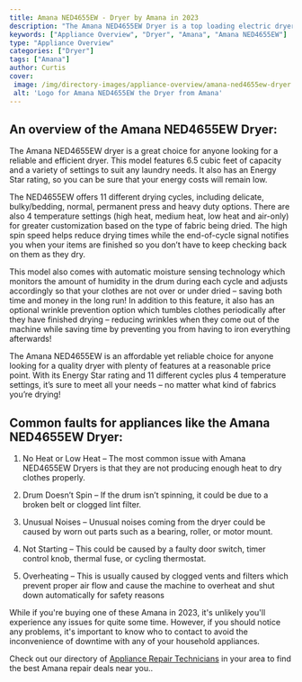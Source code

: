 ```yaml
---
title: Amana NED4655EW - Dryer by Amana in 2023
description: "The Amana NED4655EW Dryer is a top loading electric dryer that has a 7.4 cubic foot capacity. It has 11 different drying cycles, including an extra-large capacity cycle for large loads. The dryer also has a wrinkle prevent option, which helps to reduce wrinkles in clothes. The dryer has an automatic moisture sensor, which helps to ensure that clothes are not over-dried."
keywords: ["Appliance Overview", "Dryer", "Amana", "Amana NED4655EW"]
type: "Appliance Overview"
categories: ["Dryer"]
tags: ["Amana"]
author: Curtis
cover: 
 image: /img/directory-images/appliance-overview/amana-ned4655ew-dryer.webp
 alt: 'Logo for Amana NED4655EW the Dryer from Amana'
---
```


## An overview of the Amana NED4655EW Dryer:

The Amana NED4655EW dryer is a great choice for anyone looking for a reliable and efficient dryer. This model features 6.5 cubic feet of capacity and a variety of settings to suit any laundry needs. It also has an Energy Star rating, so you can be sure that your energy costs will remain low.

The NED4655EW offers 11 different drying cycles, including delicate, bulky/bedding, normal, permanent press and heavy duty options. There are also 4 temperature settings (high heat, medium heat, low heat and air-only) for greater customization based on the type of fabric being dried. The high spin speed helps reduce drying times while the end-of-cycle signal notifies you when your items are finished so you don’t have to keep checking back on them as they dry.

This model also comes with automatic moisture sensing technology which monitors the amount of humidity in the drum during each cycle and adjusts accordingly so that your clothes are not over or under dried – saving both time and money in the long run! In addition to this feature, it also has an optional wrinkle prevention option which tumbles clothes periodically after they have finished drying – reducing wrinkles when they come out of the machine while saving time by preventing you from having to iron everything afterwards! 

The Amana NED4655EW is an affordable yet reliable choice for anyone looking for a quality dryer with plenty of features at a reasonable price point. With its Energy Star rating and 11 different cycles plus 4 temperature settings, it’s sure to meet all your needs – no matter what kind of fabrics you’re drying!

## Common faults for appliances like the Amana NED4655EW Dryer:
1. No Heat or Low Heat – The most common issue with Amana NED4655EW Dryers is that they are not producing enough heat to dry clothes properly.

2. Drum Doesn’t Spin – If the drum isn’t spinning, it could be due to a broken belt or clogged lint filter.

3. Unusual Noises – Unusual noises coming from the dryer could be caused by worn out parts such as a bearing, roller, or motor mount. 

4. Not Starting – This could be caused by a faulty door switch, timer control knob, thermal fuse, or cycling thermostat. 

5. Overheating – This is usually caused by clogged vents and filters which prevent proper air flow and cause the machine to overheat and shut down automatically for safety reasons

While if you're buying one of these Amana in 2023, it's unlikely you'll experience any issues for quite some time. However, if you should notice any problems, it's important to know who to contact to avoid the inconvenience of downtime with any of your household appliances.

Check out our directory of <a href="/appliance-repair-technicians">Appliance Repair Technicians</a> in your area to find the best Amana repair deals near you..
